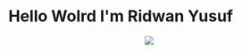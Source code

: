 # Hello Wolrd I'm Ridwan Yusuf
<p align="center">
  <a href="https://skillicons.dev">
    <img src="https://skillicons.dev/icons?i=git,docker,c,vim" />
  </a>
</p>

